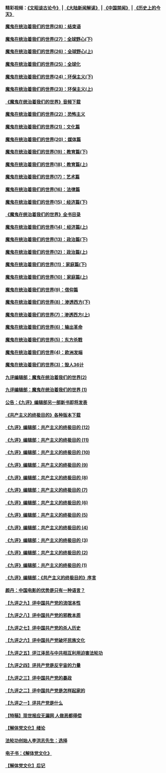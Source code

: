 #### 精彩视频：[《文昭谈古论今》](https://github.com/gfw-breaker/wenzhao) | [《大陆新闻解读》](https://github.com/gfw-breaker/ntdtv-comedy) | [《中国禁闻》](https://github.com/gfw-breaker/ntdtv-news) | [《历史上的今天》](https://github.com/gfw-breaker/today-in-history) 

#### [魔鬼在统治着我们的世界(28)：结束语](../pages/nsc422/n10936246.md?t=02010030) 

#### [魔鬼在统治着我们的世界(27)：全球野心(下)](../pages/nsc422/n10928319.md?t=02010030) 

#### [魔鬼在统治着我们的世界(26)：全球野心(上)](../pages/nsc422/n10900318.md?t=02010030) 

#### [魔鬼在统治着我们的世界(25)：全球化](../pages/nsc422/n10788205.md?t=02010030) 

#### [魔鬼在统治着我们的世界(24)：环保主义(下)](../pages/nsc422/n10695307.md?t=02010030) 

#### [魔鬼在统治着我们的世界(23)：环保主义(上)](../pages/nsc422/n10688613.md?t=02010030) 

#### [《魔鬼在统治着我们的世界》音频下载](../pages/nsc422/n10635553.md?t=02010030) 

#### [魔鬼在统治着我们的世界(22)：恐怖主义](../pages/nsc422/n10614727.md?t=02010030) 

#### [魔鬼在统治着我们的世界(21)：文化篇](../pages/nsc422/n10597706.md?t=02010030) 

#### [魔鬼在统治着我们的世界(20)：媒体篇](../pages/nsc422/n10586579.md?t=02010030) 

#### [魔鬼在统治着我们的世界(19)：教育篇(下)](../pages/nsc422/n10564808.md?t=02010030) 

#### [魔鬼在统治着我们的世界(18)：教育篇(上)](../pages/nsc422/n10526970.md?t=02010030) 

#### [魔鬼在统治着我们的世界(17)：艺术篇](../pages/nsc422/n10499093.md?t=02010030) 

#### [魔鬼在统治着我们的世界(16)：法律篇](../pages/nsc422/n10485969.md?t=02010030) 

#### [魔鬼在统治着我们的世界(15)：经济篇(下)](../pages/nsc422/n10469975.md?t=02010030) 

#### [《魔鬼在统治着我们的世界》全书目录](../pages/nsc422/n10464261.md?t=02010030) 

#### [魔鬼在统治着我们的世界(14)：经济篇(上)](../pages/nsc422/n10457370.md?t=02010030) 

#### [魔鬼在统治着我们的世界(13)：政治篇(下)](../pages/nsc422/n10448270.md?t=02010030) 

#### [魔鬼在统治着我们的世界(12)：政治篇(上)](../pages/nsc422/n10444576.md?t=02010030) 

#### [魔鬼在统治着我们的世界(11)：家庭篇(下)](../pages/nsc422/n10440961.md?t=02010030) 

#### [魔鬼在统治着我们的世界(10)：家庭篇(上)](../pages/nsc422/n10435448.md?t=02010030) 

#### [魔鬼在统治着我们的世界(9)：信仰篇](../pages/nsc422/n10432159.md?t=02010030) 

#### [魔鬼在统治着我们的世界(8)：渗透西方(下)](../pages/nsc422/n10429603.md?t=02010030) 

#### [魔鬼在统治着我们的世界(7)：渗透西方(上)](../pages/nsc422/n10426013.md?t=02010030) 

#### [魔鬼在统治着我们的世界(6)：输出革命](../pages/nsc422/n10421536.md?t=02010030) 

#### [魔鬼在统治着我们的世界(5)：东方杀戮](../pages/nsc422/n10417707.md?t=02010030) 

#### [魔鬼在统治着我们的世界(4)：欧洲发端](../pages/nsc422/n10414890.md?t=02010030) 

#### [魔鬼在统治着我们的世界(3)：毁人36计](../pages/nsc422/n10411583.md?t=02010030) 

#### [九评编辑部：魔鬼在统治着我们的世界(2)](../pages/nsc422/n10410036.md?t=02010030) 

#### [九评编辑部：魔鬼在统治着我们的世界 (1)](../pages/nsc422/n10406825.md?t=02010030) 

#### [公告：《九评》编辑部另一部新书即将发表](../pages/nsc422/n10405104.md?t=02010030) 

#### [《共产主义的终极目的》各种版本下载](../pages/nsc422/n10022138.md?t=02010030) 

#### [《九评》编辑部：共产主义的终极目的 (12)](../pages/nsc422/n9933272.md?t=02010030) 

#### [《九评》编辑部：共产主义的终极目的 (11)](../pages/nsc422/n9924973.md?t=02010030) 

#### [《九评》编辑部：共产主义的终极目的 (10)](../pages/nsc422/n9920883.md?t=02010030) 

#### [《九评》编辑部：共产主义的终极目的 (9)](../pages/nsc422/n9916363.md?t=02010030) 

#### [《九评》编辑部：共产主义的终极目的 (8)](../pages/nsc422/n9912488.md?t=02010030) 

#### [《九评》编辑部：共产主义的终极目的 (7)](../pages/nsc422/n9901176.md?t=02010030) 

#### [《九评》编辑部：共产主义的终极目的 (6)](../pages/nsc422/n9899359.md?t=02010030) 

#### [《九评》编辑部：共产主义的终极目的 (5)](../pages/nsc422/n9893174.md?t=02010030) 

#### [《九评》编辑部：共产主义的终极目的 (4)](../pages/nsc422/n9891246.md?t=02010030) 

#### [《九评》编辑部：共产主义的终极目的 (3)](../pages/nsc422/n9879879.md?t=02010030) 

#### [《九评》编辑部：共产主义的终极目的 (2)](../pages/nsc422/n9876205.md?t=02010030) 

#### [《九评》编辑部：共产主义的终极目的 (1)](../pages/nsc422/n9865857.md?t=02010030) 

#### [《九评》编辑部：《共产主义的终极目的》序言](../pages/nsc422/n9862666.md?t=02010030) 

#### [颜丹：中国电影的优势是只有一种语言？](../pages/nsc422/n9583062.md?t=02010030) 

#### [【九评之九】评中国共产党的流氓本性](../pages/nsc422/n737542.md?t=02010030) 

#### [【九评之八】评中国共产党的邪教本质](../pages/nsc422/n735942.md?t=02010030) 

#### [【九评之七】评中国共产党的杀人历史](../pages/nsc422/n733806.md?t=02010030) 

#### [【九评之六】评中国共产党破坏民族文化](../pages/nsc422/n731667.md?t=02010030) 

#### [【九评之五】评江泽民与中共相互利用迫害法轮功](../pages/nsc422/n730058.md?t=02010030) 

#### [【九评之四】评共产党是反宇宙的力量](../pages/nsc422/n727814.md?t=02010030) 

#### [【九评之三】评中国共产党的暴政](../pages/nsc422/n725597.md?t=02010030) 

#### [【九评之二】评中国共产党是怎样起家的](../pages/nsc422/n723946.md?t=02010030) 

#### [【九评之一】评共产党是什么](../pages/nsc422/n722529.md?t=02010030) 

#### [【特稿】现世报应无漏网 人做恶都得偿](../pages/nsc422/n4215167.md?t=02010030) 

#### [【解体党文化】绪论](../pages/nsc422/n1449356.md?t=02010030) 

#### [法轮功创始人李洪志先生：选择](../pages/nsc422/n3580738.md?t=02010030) 

#### [电子书：《解体党文化》](../pages/nsc422/n1573484.md?t=02010030) 

#### [【解体党文化】后记](../pages/nsc422/n1531999.md?t=02010030) 

